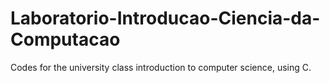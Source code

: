 # Laboratorio-Introducao-Ciencia-da-Computacao
Codes for the university class introduction to computer science, using C.
